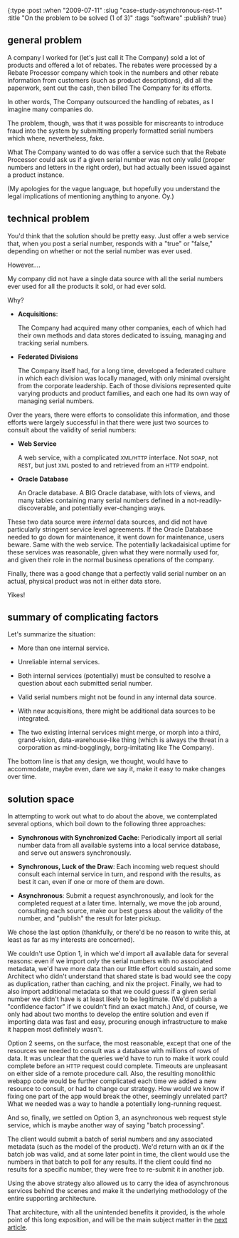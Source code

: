 {:type :post
 :when "2009-07-11"
 :slug "case-study-asynchronous-rest-1"
 :title "On the problem to be solved (1 of 3)"
 :tags "software"
 :publish? true}

## general problem

A company I worked for (let's just call it The Company) sold a lot of
products and offered a lot of rebates. The rebates were processed by a
Rebate Processor company which took in the numbers and other rebate
information from customers (such as product descriptions), did all the
paperwork, sent out the cash, then billed The Company for its efforts.

In other words, The Company outsourced the handling of rebates, as I
imagine many companies do.

The problem, though, was that it was possible for miscreants to
introduce fraud into the system by submitting properly formatted
serial numbers which where, nevertheless, fake.

What The Company wanted to do was offer a service such that the Rebate
Processor could ask us if a given serial number was not only valid
(proper numbers and letters in the right order), but had actually been
issued against a product instance.

(My apologies for the vague language, but hopefully you understand the
legal implications of mentioning anything to anyone. Oy.)

## technical problem

You'd think that the solution should be pretty easy. Just offer a web
service that, when you post a serial number, responds with a "true" or
"false," depending on whether or not the serial number was ever used.

However....

My company did not have a single data source with all the serial
numbers ever used for all the products it sold, or had ever sold.

Why?

  * **Acquisitions**:

    The Company had acquired many other companies, each of which had
    their own methods and data stores dedicated to issuing, managing
    and tracking serial numbers.

  * **Federated Divisions**

    The Company itself had, for a long time, developed a federated
    culture in which each division was locally managed, with only
    minimal oversight from the corporate leadership. Each of those
    divisions represented quite varying products and product families,
    and each one had its own way of managing serial numbers.

Over the years, there were efforts to consolidate this information,
and those efforts were largely successful in that there were just two
sources to consult about the validity of serial numbers:

  * **Web Service**

    A web service, with a complicated <small>XML/HTTP</small>
    interface. Not <small>SOAP</small>, not <small>REST</small>, but
    just <small>XML</small> posted to and retrieved from an
    <small>HTTP</small> endpoint.

  * **Oracle Database**

    An Oracle database. A BIG Oracle database, with lots of views, and
    many tables containing many serial numbers defined in a
    not-readily-discoverable, and potentially ever-changing ways.

These two data source were *internal* data sources, and did not have
particularly stringent service level agreements. If the Oracle
Database needed to go down for maintenance, it went down for
maintenance, users beware. Same with the web service. The potentially
lackadaisical uptime for these services was reasonable, given what
they were normally used for, and given their role in the normal
business operations of the company.

Finally, there was a good change that a perfectly valid serial number
on an actual, physical product was not in either data store.

Yikes!

## summary of complicating factors

Let's summarize the situation:

  * More than one internal service.

  * Unreliable internal services.

  * Both internal services (potentially) must be consulted to resolve
    a question about each submitted serial number.

  * Valid serial numbers might not be found in any internal data source.

  * With new acquisitions, there might be additional data sources to
    be integrated.

  * The two existing internal services might merge, or morph into a
    third, grand-vision, data-warehouse-like thing (which is always
    the threat in a corporation as mind-bogglingly, borg-imitating
    like The Company).

The bottom line is that any design, we thought, would have to
accommodate, maybe even, dare we say it, make it easy to make changes
over time.

## solution space

In attempting to work out what to do about the above, we contemplated
several options, which boil down to the following three approaches:

  * **Synchronous with Synchronized Cache**: Periodically import all
  serial number data from all available systems into a local service
  database, and serve out answers synchronously.

  * **Synchronous, Luck of the Draw**: Each incoming web request
    should consult each internal service in turn, and respond with the
    results, as best it can, even if one or more of them are down.

  * **Asynchronous**: Submit a request asynchronously, and look for
the completed request at a later time. Internally, we move the job
around, consulting each source, make our best guess about the validity
of the number, and "publish" the result for later pickup.

We chose the last option (thankfully, or there'd be no reason to write
this, at least as far as my interests are concerned).

We couldn't use Option 1, in which we'd import all available data for
several reasons: even if we import *only* the serial numbers with no
associated metadata, we'd have more data than our little effort could
sustain, and some Architect who didn't understand that shared state is
bad would see the copy as duplication, rather than caching, and nix
the project. Finally, we had to also import additional metadata so
that we could guess if a given serial number we didn't have is at
least likely to be legitimate. (We'd publish a "confidence factor" if
we couldn't find an exact match.) And, of course, we only had about
two months to develop the entire solution and even if importing data
was fast and easy, procuring enough infrastructure to make it happen
most definitely wasn't.

Option 2 seems, on the surface, the most reasonable, except that one
of the resources we needed to consult was a database with millions of
rows of data. It was unclear that the queries we'd have to run to make
it work could complete before an <small>HTTP</small> request could
complete. Timeouts are unpleasant on either side of a remote procedure
call. Also, the resulting monolithic webapp code would be further
complicated each time we added a new resource to consult, or had to
change our strategy. How would we know if fixing one part of the app
would break the other, seemingly unrelated part? What we needed was a
way to handle a potentially long-running request.

And so, finally, we settled on Option 3, an asynchronous web request
style service, which is maybe another way of saying "batch
processing".

The client would submit a batch of serial numbers and any associated
metadata (such as the model of the product). We'd return with an `OK`
if the batch job was valid, and at some later point in time, the
client would use the numbers in that batch to poll for any results. If
the client could find no results for a specific number, they were free
to re-submit it in another job.

Using the above strategy also allowed us to carry the idea of
asynchronous services behind the scenes and make it the underlying
methodology of the entire supporting architecture.

That architecture, with all the unintended benefits it provided, is
the whole point of this long exposition, and will be the main subject
matter in the [next article][part2].

[part1]: /post/case-study-asynchronous-rest-1/
[part2]: /post/case-study-asynchronous-rest-2/
[part3]: /post/case-study-asynchronous-rest-3/
